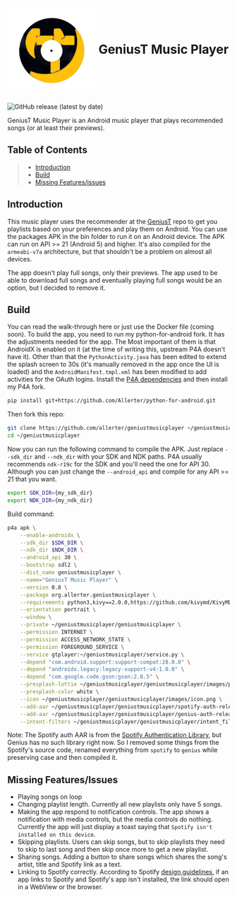 <h1>
  <img src="geniustmusicplayer/images/icon.png" alt="GeniusT Music Player logo" width="200" align="center"/>
  GeniusT Music Player
</h1>

![GitHub release (latest by
date)](https://img.shields.io/github/v/release/allerter/geniustmusicplayer)

GeniusT Music Player is an Android music player that plays recommended songs (or at least their previews).

Table of Contents
-----------------

> -   [Introduction](#introduction)
> -   [Build](#build)
> -   [Missing Features/issues](#missing-featuresissues)

## Introduction
This music player uses the recommender at the [GeniusT](https://github.com/allerter/geniust#geniust-shuffle) repo to get you playlists based on your preferences and play them on Android. You can use the packages APK in the bin folder to run it on an Android device. The APK can run on API >= 21 (Android 5) and higher. It's also compiled for the `armeabi-v7a` architecture, but that shouldn't be a problem on almost all devices. 

The app doesn't play full songs, only their previews. The app used to be able to download full songs and eventually playing full songs would be an option, but I decided to remove it.

## Build
You can read the walk-through here or just use the Docker file (coming soon).
To build the app, you need to run my python-for-android fork. It has the adjustments needed for the app. The Most important of them is that AndroidX is enabled on it (at the time of writing this, upstream P4A doesn't have it). Other than that the `PythonActivity.java` has been edited to extend the splash screen to 30s (it's manually removed in the app once the UI is loaded) and the `AndroidManifest.tmpl.xml` has been modified to add activities for the OAuth logins.
Install the [P4A dependencies](https://python-for-android.readthedocs.io/en/latest/quickstart/#installing-dependencies) and then install my P4A fork.
```bash
pip install git+https://github.com/Allerter/python-for-android.git
```
Then fork this repo:
```bash
git clone https://github.com/allerter/geniustmusicplayer ~/geniustmusicplayer
cd ~/geniustmusicplayer
```
Now you can run the following command to compile the APK. Just replace `--sdk_dir` and `--ndk_dir` with your SDK and NDK paths. P4A usually recommends `ndk-r19c` for the SDK and you'll need the one for API 30. Although you can just change the `--android_api` and compile for any API >= 21 that you want.
```bash
export SDK_DIR={my_sdk_dir}
export NDK_DIR={my_ndk_dir}
```
Build command:
```bash
p4a apk \
    --enable-androidx \
    --sdk_dir $SDK_DIR \
    --ndk_dir $NDK_DIR \
    --android_api 30 \
    --bootstrap sdl2 \
    --dist_name geniustmusicplayer \
    --name="GeniusT Music Player" \
    --version 0.8 \
    --package org.allerter.geniustmusicplayer \
    --requirements python3,kivy==2.0.0,https://github.com/kivymd/KivyMD/archive/c792038.zip,android,sdl2_ttf==2.0.15,requests,urllib3,idna,chardet,oscpy,pillow \
    --orientation portrait \
    --window \
    --private ~/geniustmusicplayer/geniustmusicplayer \
    --permission INTERNET \
    --permission ACCESS_NETWORK_STATE \
    --permission FOREGROUND_SERVICE \
    --service gtplayer:~/geniustmusicplayer/service.py \
    --depend "com.android.support:support-compat:28.0.0" \
    --depend "androidx.legacy:legacy-support-v4:1.0.0" \
    --depend "com.google.code.gson:gson:2.8.5" \
    --presplash-lottie ~/geniustmusicplayer/geniustmusicplayer/images/presplash.json \
    --presplash-color white \
    --icon ~/geniustmusicplayer/geniustmusicplayer/images/icon.png \
    --add-aar ~/geniustmusicplayer/geniustmusicplayer/spotify-auth-release-1.2.3.aar \
    --add-aar ~/geniustmusicplayer/geniustmusicplayer/genius-auth-release-1.2.4.aar \
    --intent-filters ~/geniustmusicplayer/geniustmusicplayer/intent_filters.xml
```
Note: The Spotify auth AAR is from the [Spotify Authentication Library](https://github.com/spotify/android-auth), but Genius has no such library right now. So I removed some things from the Spotify's source code, renamed everything from `spotify` to `genius` while preserving case and then compiled it.


## Missing Features/Issues
- Playing songs on loop
- Changing playlist length. Currently all new playlists only have 5 songs.
- Making the app respond to notification controls. The app shows a notification with media controls, but the media controls do nothing.
Currently the app will just display a toast saying that `Spotify isn't installed on this device`.
- Skipping playlists. Users can skip songs, but to skip playlists they need to skip to last song and then skip once more to get a new playlist.
- Sharing songs. Adding a button to share songs which shares the song's artist, title and Spotify link as a text.
- Linking to Spotify correctly. According to Spotify [design guidelines](https://developer.spotify.com/documentation/general/design-and-branding/), if an app links to Spotify and Spotify's app isn't installed, the link should open in a WebView or the browser.
